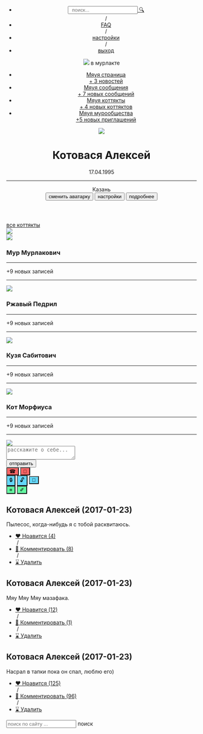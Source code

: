 <html>
<head>
<link rel="stylesheet" href="/style.css" >
</head>
<body>
<!-- =============================================================== -->
<header class="content-header content">
<div class="backgrond-avatar">
<div class="top-panel">
	<ul>
		<li class="list"><input type="text" placeholder="  поиск..."><a href='#'> &#128269; </a></li> / 
		<li class="list"><a href='#'>FAQ</a></li> /
		<li class="list"><a href='#'>настройки</a></li> /
		<li class="list"><a href='#'>выход</a></li>
	</ul>
</div>
<div class="down-panel">
	<div class="header-logotype"><img src="C:\Users\пользователь\Desktop\дизайнер\img\logo.png"><span> в мурлакте</span></div>
	<nav class="header-navigator">
	    <ul>
	    	<li class="list linone"><a href="#">Мяyя страница<div><span>+ 3 новостей</span></div></a></li>
	    	<li class="list"><a href="#">Мяyя сообщения<div><span>+ 7 новых сообщений</span></div></a></li>
	    	<li class="list"><a href="#">Мяyя коттякты<div><span>+ 4 новых коттяктов</span></div></a></li>
			<li class="list"><a href="#">Мяyя мурообщества<div><span>+5 новых приглашений</span></div></a></li>
	    </ul>
	</nav>
</div>
<div class="content-avatar clearfix" onmouseover="msend()" onmouseout="asend()">
	<div class="avatar-img">
		<img src="C:\Users\пользователь\Desktop\дизайнер\img\стикер2.png">
	</div>
	<div class="avatar-info">
		<h1>Котовася Алексей</h1>
		<p>17.04.1995</p>
		<hr>
		<span>Казань</span>
	</div>
	<div class="avatar-btn aff" id="btnn">
		<button class="btn">сменить аватарку</button>
		<button class="btn">настройки</button>
		<button class="btn">подробнее</button>
	</div>
</div>
</div>
</header>



<section class="content content-info">
<!--<div class="info-change">
	<ul>
		<li class="list change">коттякты</li><li class="list">мурообщества</li>
	</ul>
</div>-->
<div class="info-title">
<a href="#"> все коттякты </a>
</div>
<div class="clearfix info-products">
	<article class="arrow-info"><img src="C:\Users\пользователь\Desktop\дизайнер\img\стрелка (лево).png"></article><article class="row-info info-1" style=""><img src="C:\Users\пользователь\Desktop\дизайнер\img\frieds.jpg"><div><h3>Мур Мурлакович</h3><hr><span>+9 новых записей</span><hr></div></article><article class="row-info info-2" style=""><img src="C:\Users\пользователь\Desktop\дизайнер\img\frieds_3.jpg"><div><h3>Ржавый Педрил</h3><hr><span>+9 новых записей</span><hr></div></article><article class="row-info info-3" style=""><img src="C:\Users\пользователь\Desktop\дизайнер\img\frieds_4.jpg"><div><h3>Кузя Сабитович</h3><hr><span>+9 новых записей</span><hr></div></article><article class="row-info info-4" style=""><img src="C:\Users\пользователь\Desktop\дизайнер\img\frieds_2.jpg"><div><h3>Кот Морфиуса</h3><hr><span>+9 новых записей</span><hr></div></article><article class="arrow-info"><img src="C:\Users\пользователь\Desktop\дизайнер\img\стрелка (право).png"></article>
</div>
</section>

<section class="content content-form">
<form class="clearfix">
	<textarea placeholder="расскажите о себе..."></textarea>
	<div>
	<input type="submit" value="отправить" class="btn">
	<div class="btn_border"></div>
	<button class="btn_mini" style="background: #f96464;">&#9742;</button>
	<button class="btn_mini" style="background: #f96464;">&#128190;</button>
	<div class="btn_border"></div>
	<button class="btn_mini" style="background: #64d6f9;">&#128274;</button>
	<button class="btn_mini" style="background: #64d6f9;">&#128275;</button>
	<button class="btn_mini" style="background: #64d6f9;">&#128276;</button>
	<div class="btn_border"></div>
	<button class="btn_mini" style="background: #64f9a1;">&#8801;</button>
	<button class="btn_mini" style="background: #64f9a1;">&#10000;</button>
	</div>
</form>
</section>

<section class="content content-comment">
	<div class="comm comm1">
		<h1>Котовася Алексей (2017-01-23)</h1>
		<p>Пылесос, когда-нибудь я с тобой расквитаюсь.</p>
		<div class="top-panel com-panel">
			<ul>
				<li class="list"><a href='#'> &#10084; Нравится (4)</a></li> &nbsp;/&nbsp;
				<li class="list"><a href='#'> &#128212; Комментировать (8)</a></li> &nbsp;/&nbsp;
				<li class="list"><a href='#'> ⌛ Удалить</a></li>
			</ul>
		</div>
	</div>
	<div class="comm comm3">
		<h1>Котовася Алексей (2017-01-23)</h1>
		<p>Мяу Мяу Мяу мазафака.</p>
		<div class="top-panel com-panel">
			<ul>
				<li class="list"><a href='#'> &#10084; Нравится (12)</a></li> &nbsp;/&nbsp;
				<li class="list"><a href='#'> &#128212; Комментировать (1)</a></li> &nbsp;/&nbsp;
				<li class="list"><a href='#'> ⌛ Удалить</a></li>
			</ul>
		</div>
	</div>
	<div class="comm comm1">
		<h1>Котовася Алексей (2017-01-23)</h1>
		<p>Насрал в тапки пока он спал, люблю его)</p>
		<div class="top-panel com-panel">
			<ul>
				<li class="list"><a href='#'> &#10084; Нравится (125)</a></li> &nbsp;/&nbsp;
				<li class="list"><a href='#'> &#128212; Комментировать (96)</a></li> &nbsp;/&nbsp;
				<li class="list"><a href='#'> ⌛ Удалить</a></li>
			</ul>
		</div>
	</div>
</section>

<footer class="content content-footer">
<div class="container">
	<section id="footer-area" class="footer-area widget-area row-footer">
		<aside id="search-3" class="col-xs-12 col-sm-6 col-md-3  widget widget_search">
			<form role="search" method="get" class="search-form" action="https://ld-wp.template-help.com/woocommerce_58660/">
				<label>
					<input type="search" class="search-form__field" placeholder="поиск по сайту ..." value="" name="s" title="Search for:">
				</label>
				<span>поиск</span>
			</form>
		</aside>
	</section>	
</div>
</footer>

<script>
function msend(){
	document.getElementById("btnn").classList.remove("aff");
}
function asend(){
	document.getElementById("btnn").classList.add("aff");
}
</script>
<!-- =============================================================== -->
</body>
</html>
